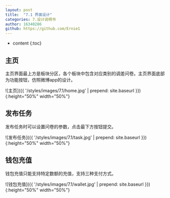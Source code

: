 ```yaml
---
layout: post
title:  "7.1 界面设计"
categories: 7.设计说明书
author: 16340286
github: https://github.com/Ernie1
---
```


* content
{:toc}

## 主页
主页界面最上方是板块分区，各个板块中包含对应类别的调差问卷。主页界面底部为功能按钮，仿照微博app的设计。

![主页]({{ '/styles/images/7.1/home.jpg' | prepend: site.baseurl }}){:height="50%" width="50%"}
## 发布任务
发布任务时可以设置问卷的参数，点击最下方按钮提交。

![发布任务]({{ '/styles/images/7.1/task.jpg' | prepend: site.baseurl }}){:height="50%" width="50%"}
## 钱包充值
钱包充值只能支持特定数额的充值，支持三种支付方式。

![钱包充值]({{ '/styles/images/7.1/wallet.jpg' | prepend: site.baseurl }}){:height="50%" width="50%"}